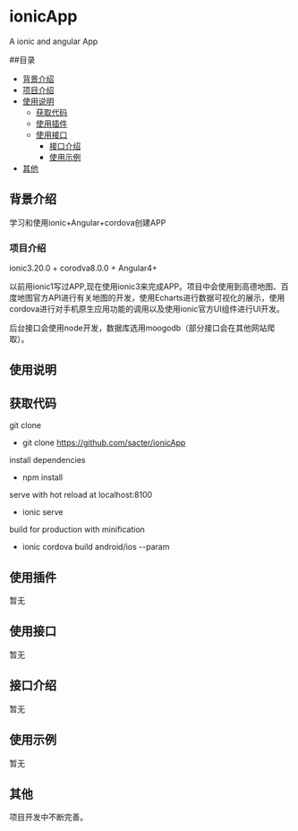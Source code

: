 # ionicApp
A ionic and angular App

##目录
* [背景介绍](#背景介绍)
* [项目介绍](#项目介绍)
* [使用说明](#使用说明)
  * [获取代码](#获取代码)
  * [使用插件](#使用插件)
  * [使用接口](#使用接口)
    * [接口介绍](#接口介绍)
    * [使用示例](#使用示例)
* [其他](#其他)

<a name="背景介绍"></a>
## 背景介绍 

学习和使用ionic+Angular+cordova创建APP

<a name="项目介绍"></a>
### 项目介绍

ionic3.20.0 + corodva8.0.0 + Angular4+ <br/>

以前用ionic1写过APP,现在使用ionic3来完成APP。项目中会使用到高德地图、百度地图官方API进行有关地图的开发，使用Echarts进行数据可视化的展示，使用cordova进行对手机原生应用功能的调用以及使用ionic官方UI组件进行UI开发。<br/>

后台接口会使用node开发，数据库选用moogodb（部分接口会在其他网站爬取）。<br/>

<a name="使用说明"></a>
## 使用说明

<a name="获取代码"></a>
## 获取代码

git clone
* git clone https://github.com/sacter/ionicApp

install dependencies
* npm install

serve with hot reload at localhost:8100
* ionic serve

build for production with minification
* ionic cordova build android/ios --param

<a name="使用插件"></a>
## 使用插件
暂无

<a name="使用接口"></a>
## 使用接口
暂无

<a name="接口介绍"></a>
## 接口介绍
暂无

<a name="使用示例"></a>
## 使用示例
暂无


<a name="其他"></a>
## 其他
项目开发中不断完善。
